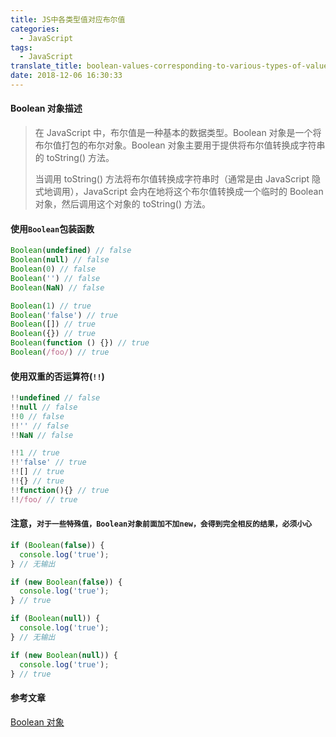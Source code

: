 ```yaml
---
title: JS中各类型值对应布尔值
categories:
  - JavaScript
tags:
  - JavaScript
translate_title: boolean-values-corresponding-to-various-types-of-values-in-js
date: 2018-12-06 16:30:33
---
```


#### Boolean 对象描述
> 在 JavaScript 中，布尔值是一种基本的数据类型。Boolean 对象是一个将布尔值打包的布尔对象。Boolean 对象主要用于提供将布尔值转换成字符串的 toString() 方法。
> 
> 当调用 toString() 方法将布尔值转换成字符串时（通常是由 JavaScript 隐式地调用），JavaScript 会内在地将这个布尔值转换成一个临时的 Boolean对象，然后调用这个对象的 toString() 方法。

#### 使用`Boolean`包装函数
``` javascript
Boolean(undefined) // false
Boolean(null) // false
Boolean(0) // false
Boolean('') // false
Boolean(NaN) // false

Boolean(1) // true
Boolean('false') // true
Boolean([]) // true
Boolean({}) // true
Boolean(function () {}) // true
Boolean(/foo/) // true
```

#### 使用双重的否运算符(`!!`)
``` javascript
!!undefined // false
!!null // false
!!0 // false
!!'' // false
!!NaN // false

!!1 // true
!!'false' // true
!![] // true
!!{} // true
!!function(){} // true
!!/foo/ // true
```

#### 注意，`对于一些特殊值，Boolean对象前面加不加new，会得到完全相反的结果，必须小心`
``` javascript
if (Boolean(false)) {
  console.log('true');
} // 无输出

if (new Boolean(false)) {
  console.log('true');
} // true

if (Boolean(null)) {
  console.log('true');
} // 无输出

if (new Boolean(null)) {
  console.log('true');
} // true
```

#### 参考文章
[Boolean 对象](http://wangdoc.com/javascript/stdlib/boolean.html)
